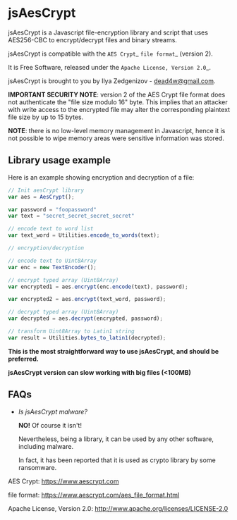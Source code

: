 jsAesCrypt
===============
jsAesCrypt is a Javascript file-encryption library and script that uses AES256-CBC to encrypt/decrypt files and binary streams.

jsAesCrypt is compatible with the `AES Crypt`_ `file format`_ (version 2).

It is Free Software, released under the `Apache License, Version 2.0`_.

jsAesCrypt is brought to you by Ilya Zedgenizov - dead4w@gmail.com.
 
**IMPORTANT SECURITY NOTE**: version 2 of the AES Crypt file format does not authenticate the "file size modulo 16" byte. This implies that an attacker  
with write access to the encrypted file may alter the corresponding plaintext file size by up to 15 bytes.

**NOTE**: there is no low-level memory management in Javascript, hence it is not possible to wipe memory areas were sensitive information was stored.

Library usage example
------------------------
Here is an example showing encryption and decryption of a file:

```javascript
// Init aesCrypt library
var aes = AesCrypt();

var password = "foopassword"
var text = "secret_secret_secret_secret"

// encode text to word list
var text_word = Utilities.encode_to_words(text);

// encryption/decryption

// encode text to Uint8Array
var enc = new TextEncoder(); 

// encrypt typed array (Uint8Array)
var encrypted1 = aes.encrypt(enc.encode(text), password);

var encrypted2 = aes.encrypt(text_word, password);

// decrypt typed array (Uint8Array)
var decrypted = aes.decrypt(encrypted, password);

// transform Uint8Array to Latin1 string
var result = Utilities.bytes_to_latin1(decrypted);
```

**This is the most straightforward way to use jsAesCrypt, and should be preferred.**

**jsAesCrypt version can slow working with big files (<100MB)**

FAQs
------------------------
- *Is jsAesCrypt malware?*

  **NO!** Of course it isn't!

  Nevertheless, being a library, it can be used by any other software, including malware.
  
  In fact, it has been reported that it is used as crypto library by some ransomware.

AES Crypt: https://www.aescrypt.com

file format: https://www.aescrypt.com/aes_file_format.html

Apache License, Version 2.0: http://www.apache.org/licenses/LICENSE-2.0
